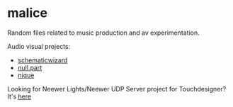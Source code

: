 # malice

Random files related to music production and av experimentation.

Audio visual projects:

- [schematicwizard](https://soundcloud.com/schematic-wizard)
- [null.part](https://www.youtube.com/channel/UC4JVI_EYEBemyLXnycJA0gg/featured)
- [nique](https://soundcloud.com/n-i-q-u-e)

Looking for Neewer Lights/Neewer UDP Server project for Touchdesigner? It's
[here](https://github.com/null-part/neewerserver)
